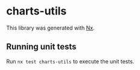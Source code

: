 # charts-utils

This library was generated with [Nx](https://nx.dev).

## Running unit tests

Run `nx test charts-utils` to execute the unit tests.
